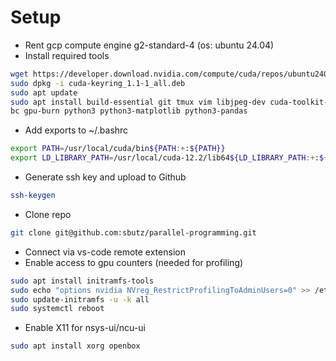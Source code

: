 # Setup
- Rent gcp compute engine g2-standard-4 (os: ubuntu 24.04)
- Install required tools
```bash
wget https://developer.download.nvidia.com/compute/cuda/repos/ubuntu2404/x86_64/cuda-keyring_1.1-1_all.deb
sudo dpkg -i cuda-keyring_1.1-1_all.deb
sudo apt update
sudo apt install build-essential git tmux vim libjpeg-dev cuda-toolkit-12-6 cuda-runtime-12-6 \
bc gpu-burn python3 python3-matplotlib python3-pandas
```
- Add exports to ~/.bashrc
```bash
export PATH=/usr/local/cuda/bin${PATH:+:${PATH}}
export LD_LIBRARY_PATH=/usr/local/cuda-12.2/lib64${LD_LIBRARY_PATH:+:${LD_LIBRARY_PATH}}% 
```
- Generate ssh key and upload to Github
```bash
ssh-keygen
```
- Clone repo
```bash
git clone git@github.com:sbutz/parallel-programming.git
```
- Connect via vs-code remote extension
- Enable access to gpu counters (needed for profiling)
```bash
sudo apt install initramfs-tools
sudo echo "options nvidia NVreg_RestrictProfilingToAdminUsers=0" >> /etc/modprobe.d/cuda.conf
sudo update-initramfs -u -k all
sudo systemctl reboot
```
- Enable X11 for nsys-ui/ncu-ui
```bash
sudo apt install xorg openbox
```